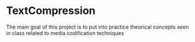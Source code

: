# TextCompression
The main goal of this project is to put into practice theorical concepts seen in class related to media codification techniques
